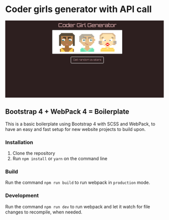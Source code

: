 # Coder girls generator with API call

![alt coder girls](./coder_girls.png)


## Bootstrap 4 + WebPack 4 = Boilerplate

This is a basic boilerplate using Bootstrap 4 with SCSS and WebPack, to have an easy and fast setup for new website projects to build upon.

### Installation

1. Clone the repository
2. Run `npm install` or `yarn` on the command line

### Build

Run the command `npm run build` to run webpack in `production` mode.

### Development

Run the command `npm run dev` to run webpack and let it watch for file changes to recompile, when needed.

